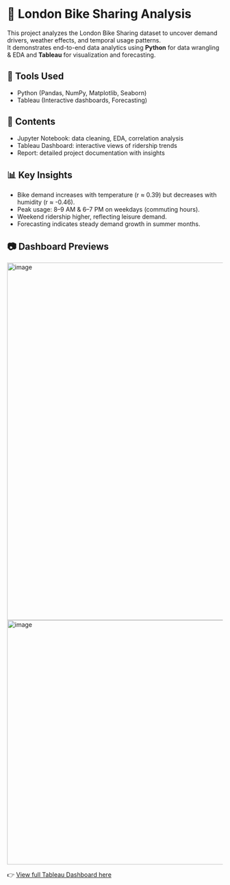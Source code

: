 
# 🚴 London Bike Sharing Analysis

This project analyzes the London Bike Sharing dataset to uncover demand drivers, weather effects, and temporal usage patterns.  
It demonstrates end-to-end data analytics using **Python** for data wrangling & EDA and **Tableau** for visualization and forecasting.

## 🔧 Tools Used
- Python (Pandas, NumPy, Matplotlib, Seaborn)
- Tableau (Interactive dashboards, Forecasting)

## 📂 Contents
- Jupyter Notebook: data cleaning, EDA, correlation analysis
- Tableau Dashboard: interactive views of ridership trends
- Report: detailed project documentation with insights

## 📊 Key Insights
- Bike demand increases with temperature (r ≈ 0.39) but decreases with humidity (r ≈ -0.46).
- Peak usage: 8–9 AM & 6–7 PM on weekdays (commuting hours).
- Weekend ridership higher, reflecting leisure demand.
- Forecasting indicates steady demand growth in summer months.

## 📷 Dashboard Previews
<img width="1426" height="835" alt="image" src="https://github.com/user-attachments/assets/69af0ee9-b074-4c81-aace-9efd5e66dc5d" />

<img width="940" height="571" alt="image" src="https://github.com/user-attachments/assets/0d49c2a4-e5a5-4233-b045-336093228de8" />

👉 [View full Tableau Dashboard here](https://public.tableau.com/app/profile/jayati.gupta4196/viz/LondonBikeRidesTableaudashboard_17555792558970/Dashboard1?publish=yes)

